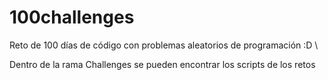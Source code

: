 # 100challenges

Reto de 100 días de código con problemas aleatorios de programación :D \\

Dentro de la rama Challenges se pueden encontrar los scripts de los retos

